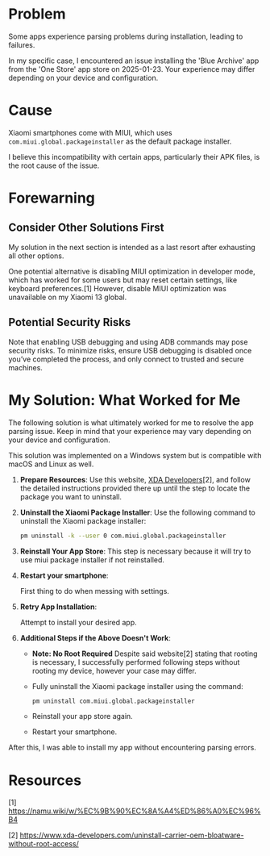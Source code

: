 # Problem

Some apps experience parsing problems during installation, leading to failures.

In my specific case, I encountered an issue installing the 'Blue Archive' app from the 'One Store' app store on 2025-01-23. Your experience may differ depending on your device and configuration.

# Cause

Xiaomi smartphones come with MIUI, which uses `com.miui.global.packageinstaller` as the default package installer.

I believe this incompatibility with certain apps, particularly their APK files, is the root cause of the issue.

# Forewarning

## Consider Other Solutions First

My solution in the next section is intended as a last resort after exhausting all other options.

One potential alternative is disabling MIUI optimization in developer mode, which has worked for some users but may reset certain settings, like keyboard preferences.[1] However, disable MIUI optimization was unavailable on my Xiaomi 13 global.

## Potential Security Risks

Note that enabling USB debugging and using ADB commands may pose security risks. To minimize risks, ensure USB debugging is disabled once you’ve completed the process, and only connect to trusted and secure machines.

# My Solution: What Worked for Me

The following solution is what ultimately worked for me to resolve the app parsing issue. Keep in mind that your experience may vary depending on your device and configuration.

This solution was implemented on a Windows system but is compatible with macOS and Linux as well.

1. **Prepare Resources**: Use this website, [XDA Developers](https://www.xda-developers.com/uninstall-carrier-oem-bloatware-without-root-access/)[2], and follow the detailed instructions provided there up until the step to locate the package you want to uninstall.
2. **Uninstall the Xiaomi Package Installer**:
Use the following command to uninstall the Xiaomi package installer:

    ```bash
    pm uninstall -k --user 0 com.miui.global.packageinstaller
    
    ```

3. **Reinstall Your App Store**:
This step is necessary because it will try to use miui package installer if not reinstalled.
4. **Restart your smartphone**:

    First thing to do when messing with settings.

5. **Retry App Installation**:

    Attempt to install your desired app.

6. **Additional Steps if the Above Doesn't Work**:
    - **Note: No Root Required**
    Despite said website[2] stating that rooting is necessary, I successfully performed following steps without rooting my device, however your case may differ.
    - Fully uninstall the Xiaomi package installer using the command:

        ```bash
        pm uninstall com.miui.global.packageinstaller
        ```

    - Reinstall your app store again.
    - Restart your smartphone.

After this, I was able to install my app without encountering parsing errors.

# Resources

[1] https://namu.wiki/w/%EC%9B%90%EC%8A%A4%ED%86%A0%EC%96%B4

[2] https://www.xda-developers.com/uninstall-carrier-oem-bloatware-without-root-access/